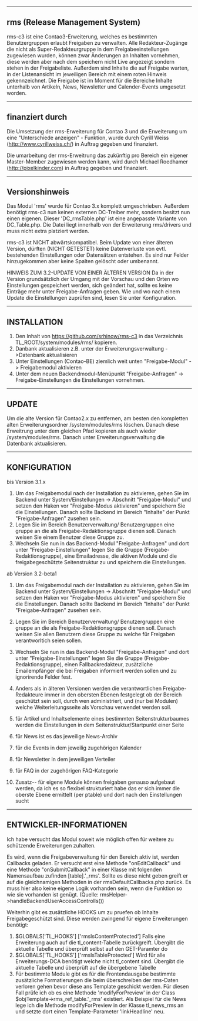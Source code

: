 ---------------------------
rms (Release Management System)
---------------------------

rms-c3 ist eine Contao3-Erweiterung, welches es bestimmten Benutzergruppen erlaubt Freigaben zu verwalten. Alle Redakteur-Zugänge die nicht als Super-Redakteurgruppe in dem Freigabeeinstellungen zugewiesen wurden, können zwar Änderungen an Inhalten vornehmen, diese werden aber nach dem speichern nicht Live angezeigt sondern stehen in der Freigabeliste. Außerdem sind Inhalte die auf Freigabe warten, in der Listenansicht im jeweiligen Bereich mit einem roten Hinweis gekennzeichnet. 
Die Freigabe ist im Moment für die Bereiche Inhalte unterhalb von Artikeln, News, Newsletter und Calender-Events umgesetzt worden.

---------------------------
finanziert durch
---------------------------

Die Umsetzung der rms-Erweiterung für Contao 3 und die Erweiterung um eine "Unterschiede anzeigen" - Funktion, wurde durch Cyrill Weiss (http://www.cyrillweiss.ch/) in Auftrag gegeben und finanziert.

Die umarbeitung der rms-Erweitrung das zukünftig pro Bereich ein eigener Master-Member zugewiesen werden kann, wird durch Michael Roedhamer (http://pixelkinder.com) in Auftrag gegeben und finanziert.

---------------------------
Versionshinweis
---------------------------

Das Modul 'rms' wurde für Contao 3.x komplett umgeschrieben. Außerdem benötigt rms-c3 nun keinen externen DC-Treiber mehr, sondern besitzt nun einen eigenen. Dieser 'DC_rmsTable.php' ist eine angepasste Variante von DC_Table.php. Die Datei liegt innerhalb von der Erweiterung rms/drivers und muss nicht extra platziert werden.

rms-c3 ist NICHT abwärtskompatibel. Beim Update von einer älteren Version, dürften (NICHT GETESTET) keine Datenverluste von evtl. bestehenden Einstellungen oder Datensätzen entstehen. Es sind nur Felder hinzugekommen aber keine Spalten gelöscht oder umbenannt.

HINWEIS ZUM 3.2-UPDATE VON EINER ÄLTEREN VERSION
Da in der Version grundsätzlich der Umgang mit der Vorschau und den Orten wo Einstellungen gespeichert werden, sich geändert hat, sollte es keine Einträge mehr unter Freigabe-Anfragen geben. Wie und wo nach einem Update die Einstellungen zuprüfen sind, lesen Sie unter Konfiguration.

----------------------------
INSTALLATION
----------------------------
1. Den Inhalt von https://github.com/srhinow/rms-c3 in das Verzeichnis TL_ROOT/system/modules/rms/ kopieren.
2. Danbank  aktualisieren z.B. unter der Erweiterungsverwaltung ->Datenbank aktualisieren
3. Unter Einstellungen (Contao-BE) ziemlich weit unten "Freigabe-Modul" -> Freigabemodul aktivieren
4. Unter dem neuen Backendmodul-Menüpunkt "Freigabe-Anfragen" -> Freigabe-Einstellungen die Einstellungen vornehmen.

----------------------------
UPDATE
----------------------------
Um die alte Version für Contao2.x zu entfernen, am besten den kompletten alten Erweiterungsordner /system/modules/rms löschen. Danach diese Erweitrung unter dem gleichen Pfad kopieren als auch wieder /system/modules/rms. Danach unter Erweiterungsverwaltung die Datenbank aktualisieren.

----------------------------
KONFIGURATION
----------------------------
bis Version 3.1.x

1. Um das Freigabemodul nach der Installation zu aktivieren, gehen Sie im Backend unter System/Einstellungen -> Abschnitt "Freigabe-Modul" und 
 setzen den Haken vor "Freigabe-Modus aktivieren" und speichern Sie die Einstellungen. Danach sollte Backend im Bereich "Inhalte" der Punkt
"Freigabe-Anfragen" zusehen sein.
2. Legen Sie im Bereich Benutzerverwaltung/ Benutzergruppen eine gruppe an die als Freigabe-Redaktionsgruppe dienen soll. Danach weisen Sie einem Benutzer diese Gruppe zu.
3. Wechseln Sie nun in das Backend-Modul "Freigabe-Anfragen" und dort unter "Freigabe-Einstellungen" legen Sie die Gruppe (Freigabe-Redaktionsgruppe), eine Emailadresse, die aktiven Module und die freigabegeschützte Seitenstruktur zu und speichern die Einstellungen. 

ab Version 3.2-beta1

1. Um das Freigabemodul nach der Installation zu aktivieren, gehen Sie im Backend unter System/Einstellungen -> Abschnitt "Freigabe-Modul" und setzen den Haken vor "Freigabe-Modus aktivieren" und speichern Sie die Einstellungen. Danach sollte Backend im Bereich "Inhalte" der Punkt "Freigabe-Anfragen" zusehen sein.
2. Legen Sie im Bereich Benutzerverwaltung/ Benutzergruppen eine gruppe an die als Freigabe-Redaktionsgruppe dienen soll. Danach weisen Sie allen Benutzern diese Gruppe zu welche für Freigaben verantworltich seien sollen.
3. Wechseln Sie nun in das Backend-Modul "Freigabe-Anfragen" und dort unter "Freigabe-Einstellungen" legen Sie die Gruppe (Freigabe-Redaktionsgruppe), einen Fallbackredakteur, zusätzliche Emailempfänger die bei Freigaben informiert werden sollen und zu ignorirende Felder fest.
4. Anders als in älteren Versionen werden die verantwortlichen Freigabe-Redakteure immer in den obersten Ebenen festgelegt ob der Bereich geschützt sein soll, durch wen administriert, und (nur bei Modulen) welche Weiterleitungsseite als Vorschau verwendet werden soll.

1. für Artikel und Inhaltselemente eines bestimmten Seitenstrukturbaumes werden die Einstellungen in dem Seitenstruktur/Startpunkt einer Seite
2. für News ist es das jeweilige News-Archiv
3. für die Events in dem jeweilig zugehörigen Kalender
4. für Newsletter in dem jeweiligen Verteiler
5. für FAQ in der zugehörigen FAQ-Kategorie
6. Zusatz-- für eigene Module können freigaben genauso aufgebaut werden, da ich es so flexibel strukturiert habe das er sich immer die oberste Ebene ermittelt (per ptable) und dort nach den Einstellungen sucht

---------------------------
ENTWICKLER-INFORMATIONEN
---------------------------
Ich habe versucht das Modul soweit wie möglich offen für weitere zu schützende Erweiterungen zuhalten.

Es wird, wenn die Freigabeverwaltung für den Bereich aktiv ist, werden Callbacks geladen. Er versucht erst eine Methode "onEditCallback" und eine Methode "onSubmitCallback" in einer Klasse mit folgenden Namensaufbau zufinden [table].'_rms'. Sollte es diese nicht geben greift er auf die gleichnamigen Methoden in der rmsDefaultCallbacks.php zurück. Es muss hier also keine eigene Logik vorhanden sein, wenn die Funktion so wie sie vorhanden ist genügt.
(Quelle: rmsHelper->handleBackendUserAccessControlls())

Weiterhin gibt es zusätzliche HOOKS um zu pruefen ob Inhalte Freigabegeschützt sind. Diese werden zwingend für eigene Erweiterungen benötigt:

1. $GLOBALS['TL_HOOKS'] ['rmsIsContentProtected'] Falls eine Erweiterung auch auf die tl_content-Tabelle zurückgreift. Übergibt die aktuelle Tabelle und überprüft selbst auf den GET-Paramter do
2. $GLOBALS['TL_HOOKS'] ['rmsIsTableProtected'] Wird für alle Erweiterungs-DCA benötigt welche nicht tl_content sind. Übergibt die aktuelle Tabelle und überprüft auf die übergebene Tabelle
3. Für bestimmte Module gibt es für die Frontendausgabe bestimmte zusätzliche Formatierungen die beim überschreiben der rms-Daten verloren gehen bevor diese ans Template geschickt werden. Für diesen Fall prüfe ich ob es eine Methode 'modifyForPreview' in der Class $objTemplate->rms_ref_table.'_rms' existiert. Als Beispiel für die News lege ich die Methode modifyForPreview in der Klasse tl_news_rms an und setzte dort einen Template-Parameter 'linkHeadline' neu.




